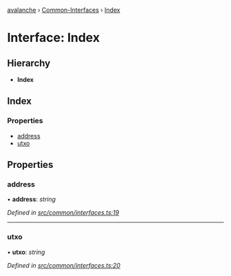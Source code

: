 [avalanche](../README.md) › [Common-Interfaces](../modules/common_interfaces.md) › [Index](common_interfaces.index.md)

# Interface: Index

## Hierarchy

* **Index**

## Index

### Properties

* [address](common_interfaces.index.md#address)
* [utxo](common_interfaces.index.md#utxo)

## Properties

###  address

• **address**: *string*

*Defined in [src/common/interfaces.ts:19](https://github.com/ava-labs/avalanchejs/blob/fa4a637/src/common/interfaces.ts#L19)*

___

###  utxo

• **utxo**: *string*

*Defined in [src/common/interfaces.ts:20](https://github.com/ava-labs/avalanchejs/blob/fa4a637/src/common/interfaces.ts#L20)*
